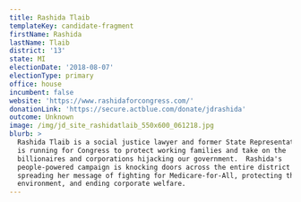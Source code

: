 ```yaml
---
title: Rashida Tlaib
templateKey: candidate-fragment
firstName: Rashida
lastName: Tlaib
district: '13'
state: MI
electionDate: '2018-08-07'
electionType: primary
office: house
incumbent: false
website: 'https://www.rashidaforcongress.com/'
donationLink: 'https://secure.actblue.com/donate/jdrashida'
outcome: Unknown
image: /img/jd_site_rashidatlaib_550x600_061218.jpg
blurb: >
  Rashida Tlaib is a social justice lawyer and former State Representative who
  is running for Congress to protect working families and take on the
  billionaires and corporations hijacking our government.  Rashida's
  people-powered campaign is knocking doors across the entire district and
  spreading her message of fighting for Medicare-for-All, protecting the
  environment, and ending corporate welfare.
---
```


